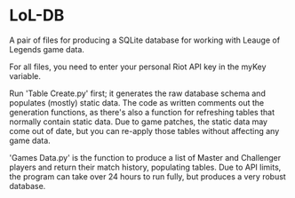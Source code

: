 # LoL-DB
A pair of files for producing a SQLite database for working with Leauge of Legends game data.

For all files, you need to enter your personal Riot API key in the myKey variable.

Run 'Table Create.py' first; it generates the raw database schema and populates (mostly) static data. The code as written comments out the generation functions, as there's also a function for refreshing tables that normally contain static data. Due to game patches, the static data may come out of date, but you can re-apply those tables without affecting any game data. 

'Games Data.py' is the function to produce a list of Master and Challenger players and return their match history, populating tables. Due to API limits, the program can take over 24 hours to run fully, but produces a very robust database. 
